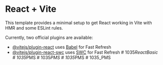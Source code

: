 # React + Vite

This template provides a minimal setup to get React working in Vite with HMR and some ESLint rules.

Currently, two official plugins are available:

- [@vitejs/plugin-react](https://github.com/vitejs/vite-plugin-react/blob/main/packages/plugin-react/README.md) uses [Babel](https://babeljs.io/) for Fast Refresh
- [@vitejs/plugin-react-swc](https://github.com/vitejs/vite-plugin-react-swc) uses [SWC](https://swc.rs/) for Fast Refresh
#   1 0 3 5 _ R e a c t B a s i c  
 #   1 0 3 5 _ P M S  
 #   1 0 3 5 _ P M S  
 #   1 0 3 5 _ P M S  
 #   1 0 3 5 _ P M S  
 